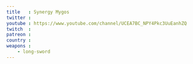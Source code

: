 ```yaml
---
title   : Synergy Mygos
twitter :
youtube : https://www.youtube.com/channel/UCEA7BC_NPY4Pkc3UuEanhZQ
twitch  :
patreon :
country :
weapons :
    - long-sword
---
```

